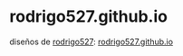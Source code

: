 # rodrigo527.github.io
diseños de [rodrigo527](https://github.com/rodrigo527): [rodrigo527.github.io](https://rodrigo527.github.io/)
